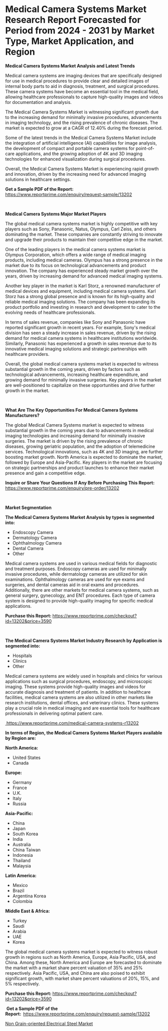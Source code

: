 <p><h1>Medical Camera Systems Market Research Report Forecasted for Period from 2024 -  2031 by Market Type, Market Application, and Region</h1></p><p><strong>Medical Camera Systems Market Analysis and Latest Trends</strong></p>
<p><p>Medical camera systems are imaging devices that are specifically designed for use in medical procedures to provide clear and detailed images of internal body parts to aid in diagnosis, treatment, and surgical procedures. These camera systems have become an essential tool in the medical field, allowing healthcare professionals to capture high-quality images and videos for documentation and analysis.</p><p>The Medical Camera Systems Market is witnessing significant growth due to the increasing demand for minimally invasive procedures, advancements in imaging technology, and the rising prevalence of chronic diseases. The market is expected to grow at a CAGR of 12.40% during the forecast period.</p><p>Some of the latest trends in the Medical Camera Systems Market include the integration of artificial intelligence (AI) capabilities for image analysis, the development of compact and portable camera systems for point-of-care applications, and the growing adoption of 4K and 3D imaging technologies for enhanced visualization during surgical procedures.</p><p>Overall, the Medical Camera Systems Market is experiencing rapid growth and innovation, driven by the increasing need for advanced imaging solutions in healthcare settings.</p></p>
<p><strong>Get a Sample PDF of the Report:&nbsp;</strong> <a href="https://www.reportprime.com/enquiry/request-sample/13202">https://www.reportprime.com/enquiry/request-sample/13202</a></p>
<p>&nbsp;</p>
<p><strong>Medical Camera Systems Major Market Players</strong></p>
<p><p>The global medical camera systems market is highly competitive with key players such as Sony, Panasonic, Natus, Olympus, Carl Zeiss, and others dominating the market. These companies are constantly striving to innovate and upgrade their products to maintain their competitive edge in the market.</p><p>One of the leading players in the medical camera systems market is Olympus Corporation, which offers a wide range of medical imaging products, including medical cameras. Olympus has a strong presence in the market due to its focus on technological advancements and product innovation. The company has experienced steady market growth over the years, driven by increasing demand for advanced medical imaging systems.</p><p>Another key player in the market is Karl Storz, a renowned manufacturer of medical devices and equipment, including medical camera systems. Karl Storz has a strong global presence and is known for its high-quality and reliable medical imaging solutions. The company has been expanding its product portfolio and investing in research and development to cater to the evolving needs of healthcare professionals.</p><p>In terms of sales revenue, companies like Sony and Panasonic have reported significant growth in recent years. For example, Sony's medical division has seen a steady increase in sales revenue, driven by the rising demand for medical camera systems in healthcare institutions worldwide. Similarly, Panasonic has experienced a growth in sales revenue due to its innovative medical imaging solutions and strategic partnerships with healthcare providers.</p><p>Overall, the global medical camera systems market is expected to witness substantial growth in the coming years, driven by factors such as technological advancements, increasing healthcare expenditure, and growing demand for minimally invasive surgeries. Key players in the market are well-positioned to capitalize on these opportunities and drive further growth in the market.</p></p>
<p>&nbsp;</p>
<p><strong>What Are The Key Opportunities For Medical Camera Systems Manufacturers?</strong></p>
<p><p>The global Medical Camera Systems market is expected to witness substantial growth in the coming years due to advancements in medical imaging technologies and increasing demand for minimally invasive surgeries. The market is driven by the rising prevalence of chronic diseases, growing geriatric population, and the adoption of telemedicine services. Technological innovations, such as 4K and 3D imaging, are further boosting market growth. North America is expected to dominate the market, followed by Europe and Asia-Pacific. Key players in the market are focusing on strategic partnerships and product launches to enhance their market presence and gain a competitive edge.</p></p>
<p><strong>Inquire or Share Your Questions If Any Before Purchasing This Report:</strong> <a href="https://www.reportprime.com/enquiry/pre-order/13202">https://www.reportprime.com/enquiry/pre-order/13202</a></p>
<p>&nbsp;</p>
<p><strong>Market Segmentation</strong></p>
<p><strong>The Medical Camera Systems Market Analysis by types is segmented into:</strong></p>
<p><ul><li>Endoscopy Camera</li><li>Dermatology Camera</li><li>Ophthalmology Camera</li><li>Dental Camera</li><li>Other</li></ul></p>
<p><p>Medical camera systems are used in various medical fields for diagnostic and treatment purposes. Endoscopy cameras are used for minimally invasive procedures, while dermatology cameras are utilized for skin examinations. Ophthalmology cameras are used for eye exams and surgeries, and dental cameras aid in oral exams and procedures. Additionally, there are other markets for medical camera systems, such as general surgery, gynecology, and ENT procedures. Each type of camera system is designed to provide high-quality imaging for specific medical applications.</p></p>
<p><strong>Purchase this Report:&nbsp;</strong><a href="https://www.reportprime.com/checkout?id=13202&price=3590">https://www.reportprime.com/checkout?id=13202&price=3590</a></p>
<p>&nbsp;</p>
<p><strong>The Medical Camera Systems Market Industry Research by Application is segmented into:</strong></p>
<p><ul><li>Hospitals</li><li>Clinics</li><li>Other</li></ul></p>
<p><p>Medical camera systems are widely used in hospitals and clinics for various applications such as surgical procedures, endoscopy, and microscopic imaging. These systems provide high-quality images and videos for accurate diagnosis and treatment of patients. In addition to healthcare facilities, medical camera systems are also utilized in other markets like research institutions, dental offices, and veterinary clinics. These systems play a crucial role in medical imaging and are essential tools for healthcare professionals in delivering optimal patient care.</p></p>
<p><a href="https://www.reportprime.com/medical-camera-systems-r13202">&nbsp;https://www.reportprime.com/medical-camera-systems-r13202</a></p>
<p><strong>In terms of Region, the Medical Camera Systems Market Players available by Region are:</strong></p>
<p>
    <p> <strong> North America: </strong>
        <ul>
            <li>United States</li>
            <li>Canada</li>
        </ul>
        </p> 
    <p> <strong> Europe: </strong>
        <ul>
            <li>Germany</li>
            <li>France</li>
            <li>U.K.</li>
            <li>Italy</li>
            <li>Russia</li>
        </ul>
        </p> 
    <p> <strong> Asia-Pacific: </strong>
        <ul>
            <li>China</li>
            <li>Japan</li>
            <li>South Korea</li>
            <li>India</li>
            <li>Australia</li>
            <li>China Taiwan</li>
            <li>Indonesia</li>
            <li>Thailand</li>
            <li>Malaysia</li>
        </ul>
        </p> 
    <p> <strong> Latin America: </strong>
        <ul>
            <li>Mexico</li>
            <li>Brazil</li>
            <li>Argentina Korea</li>
            <li>Colombia</li>
        </ul>
        </p> 
    <p> <strong> Middle East & Africa: </strong>
        <ul>
            <li>Turkey</li>
            <li>Saudi</li>
            <li>Arabia</li>
            <li>UAE</li>
            <li>Korea</li>
        </ul>
    </p>
    </p>
<p><p>The global medical camera systems market is expected to witness robust growth in regions such as North America, Europe, Asia Pacific, USA, and China. Among these, North America and Europe are forecasted to dominate the market with a market share percent valuation of 35% and 25% respectively. Asia Pacific, USA, and China are also poised to exhibit significant growth, with market share percent valuations of 20%, 15%, and 5% respectively.</p></p>
<p><strong>Purchase this Report: </strong><a href="https://www.reportprime.com/checkout?id=13202&price=3590">https://www.reportprime.com/checkout?id=13202&price=3590</a></p>
<p>&nbsp;<strong>Get a Sample PDF of the Report:&nbsp;&nbsp;</strong><a href="https://www.reportprime.com/enquiry/request-sample/13202">https://www.reportprime.com/enquiry/request-sample/13202</a></p>
<p><strong></strong></p>
<p><p><a href="https://invited-way-688.notion.site/Non-Grain-oriented-Electrical-Steel-Market-Trends-Forecast-and-Competitive-Analysis-to-2031-31fe410576db4e6b8fb87333dca9777e">Non Grain-oriented Electrical Steel Market</a></p></p>